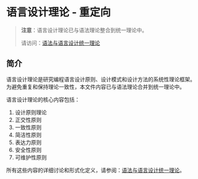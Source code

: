 # 语言设计理论 - 重定向

> **注意**：语言设计理论已与语法理论整合到统一理论中。
>
> 请访问：[语法与语言设计统一理论](01-语法与语言设计统一理论.md)

## 简介

语言设计理论是研究编程语言设计原则、设计模式和设计方法的系统性理论框架。为避免重复和保持理论一致性，本文件内容已与语法理论合并到统一理论中。

语言设计理论的核心内容包括：

1. 设计原则理论
2. 正交性原则
3. 一致性原则
4. 简洁性原则
5. 表达力原则
6. 安全性原则
7. 可维护性原则

所有这些内容的详细讨论和形式化定义，请参阅：[语法与语言设计统一理论](01-语法与语言设计统一理论.md)。
